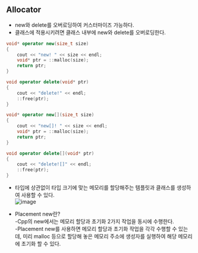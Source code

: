 ## Allocator   
* new와 delete를 오버로딩하여 커스터마이즈 가능하다.   
* 클래스에 적용시키려면 클래스 내부에 new와 delete를 오버로딩한다.   

```cpp
void* operator new(size_t size)
{
	cout << "new! " << size << endl;
	void* ptr = ::malloc(size);
	return ptr;
}

void operator delete(void* ptr)
{
	cout << "delete!" << endl;
	::free(ptr);
}

void* operator new[](size_t size)
{
	cout << "new[]! " << size << endl;
	void* ptr = ::malloc(size);
	return ptr;
}

void operator delete[](void* ptr)
{
	cout << "delete![]" << endl;
	::free(ptr);
}
```   
* 타입에 상관없이 타입 크기에 맞는 메모리를 할당해주는 템플릿과 클래스를 생성하여 사용할 수 있다.   
![image](https://user-images.githubusercontent.com/68372094/154200945-422e0a90-a271-40d3-8566-18d98f51703a.png)   

* Placement new란?   
-Cpp의 new에서는 메모리 할당과 초기화 2가지 작업을 동시에 수행한다.   
-Placement new를 사용하면 메모리 할당과 초기화 작업을 각각 수행할 수 있는데, 미리 malloc 등으로 할당해 놓은 메모리 주소에 생성자를 실행하여 해당 메모리에 초기화 할 수 있다.   

